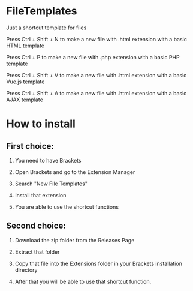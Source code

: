 # FileTemplates
Just a shortcut template for files

Press Ctrl + Shift + N to make a new file with .html extension with a basic HTML template

Press Ctrl + P to make a new file with .php extension with a basic PHP template

Press Ctrl + Shift + V to make a new file with .html extension with a basic Vue.js template

Press Ctrl + Shift + A to make a new file with .html extension with a basic AJAX template

# How to install

## First choice:

1. You need to have Brackets

1. Open Brackets and go to the Extension Manager 

1. Search "New File Templates"

1. Install that extension

1. You are able to use the shortcut functions

## Second choice:

1. Download the zip folder from the Releases Page

1. Extract that folder

1. Copy that file into the Extensions folder in your Brackets installation directory

1. After that you will be able to use that shortcut function. 



